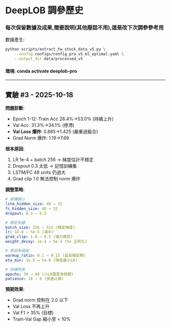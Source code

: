 # DeepLOB 調參歷史

### 每次保留數據及成果,簡要說明(其他廢話不用),這是改下次調參參考用

數據產生:

```bash
python scripts/extract_tw_stock_data_v5.py \
    --config configs/config_pro_v5_ml_optimal.yaml \
    --output_dir data/processed_v5
```

#### 環境: conda activate deeplob-pro

---

## 實驗 #3 - 2025-10-18

**問題診斷**:

- Epoch 1-12: Train Acc 28.4%→53.0% (持續上升)
- Val Acc: 31.3%→34.1% (停滯)
- **Val Loss 爆炸**: 0.885→1.425 (嚴重過擬合)
- Grad Norm 爆炸: 1.19→7.69

**根本原因**:

1. LR 1e-4 + batch 256 → 梯度估計不穩定
2. Dropout 0.3 太低 → 記憶訓練集
3. LSTM/FC 48 units 仍過大
4. Grad clip 1.0 無法控制 norm 爆炸

**調整策略**:

```yaml
# 架構縮小
lstm_hidden_size: 48 → 32
fc_hidden_size: 48 → 32
dropout: 0.3 → 0.5

# 穩定訓練
batch_size: 256 → 512 (穩定梯度)
lr: 1e-4 → 5e-5 (減半)
grad_clip: 1.0 → 0.5 (強力裁剪)
weight_decay: 1e-4 → 5e-4 (5x 正則化)

# 學習率調度
warmup_ratio: 0.1 → 0.15 (延長穩定期)
eta_min: 1e-5 → 5e-6 (降低最小LR)

# 訓練時長
epochs: 30 → 40 (小LR需更多時間)
patience: 10 → 8 (快速止損)
```

**預期效果**:

- Grad norm 控制在 2.0 以下
- Val Loss 不再上升
- Val F1 > 35% (目標)
- Train-Val Gap 縮小至 < 10%
